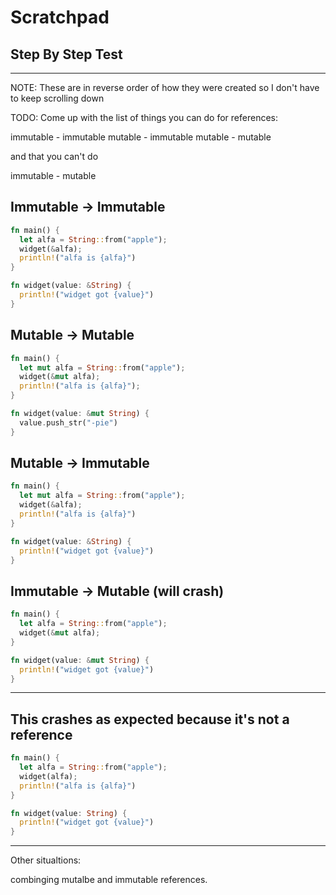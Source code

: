 # Scratchpad

## Step By Step Test

<script>
let alfa_step = 0;

const renderCode = (code, lines) => {
  document.createElement("div");
  console.log('here');
  // const loc = document.getElementById('source-code');
  const loc = window['source-code'];
  console.log(loc);
}

const alfa_text = [
  `<p>The first thing to put in palce is our <code>main()</code>
  function wrapper</p>`,
  `<p>Next we create our <code>alfa</code> varaible and bind
  the <code>String</code> value of &quot;apple&quot;</p>`,
  `<p>Finally, we print out the value of the variable with 
  <code>println!()</code>`
]

const alfa_code = `fn main() {
  let alfa = String::from("apple");
  println!("alfa is {alfa}");
}`.split("\n");

const alfa_lines = [
  [0, 3], [0, 1, 3], [0, 1, 2, 3]
]

const goToPrevious = () => {
  if (alfa_step > 0) {
    alfa_step -= 1
    updateStepByStep(alfa_step)
  }
}

const goToNext = () => {
  if (alfa_step < alfa_lines.length - 1) {
    alfa_step += 1
    updateStepByStep(alfa_step)
  }
}

const updateStepByStep = (lines_index) => {
  const outputLines = [];
  for (let line_id in alfa_lines[lines_index]) {
    outputLines.push(alfa_code[alfa_lines[lines_index][line_id]])
  }
  window.stepByStepCode.value = outputLines.join("\n")
  if (alfa_step > 0) {
    window.previousButton.innerHTML = "Previous"
  } else {
    window.previousButton.innerHTML = "--------"
  }
  if (alfa_step < alfa_lines.length - 1) {
    window.nextButton.innerHTML = "Next"
  } else {
    window.nextButton.innerHTML = "----"
  }
}


const setupStepByStep = () => {
  const d = document.createElement("textarea")
  d.id = `stepByStepCode`
  const stepByStepTextEl = document.createElement("div")

  const stepByStepButtonEls = document.createElement("div")
  stepByStepButtonEls.innerHTML = `<button id="previousButton">--------</button>
  <button id="nextButton">Next</button>`

  stepByStepTextEl.innerHTML = alfa_text[0]
  d.cols = 70
  const outputLines = [];
  for (let indx in alfa_lines[0]) {
    outputLines.push(alfa_code[alfa_lines[0][indx]])
  }
  d.value = outputLines.join("\n");
  window["stepByStepDiv"].append(d);
  window["stepByStepDiv"].append(stepByStepButtonEls);
  window["stepByStepDiv"].append(stepByStepTextEl);
  window["previousButton"].addEventListener("click", goToPrevious)
  window["nextButton"].addEventListener("click", goToNext)
  setStepByStepCodeRowCount()
}

const setStepByStepCodeRowCount = () => {
  window.stepByStepCode.rows = 1
  for (let lineIndex in alfa_lines) {
    if (window.stepByStepCode.rows < alfa_lines[lineIndex].length) {
      window.stepByStepCode.rows = alfa_lines[lineIndex].length
    }
  }
}

document.addEventListener("DOMContentLoaded", setupStepByStep);

</script>

<div id="stepByStepDiv"></div>

---

NOTE: These are in reverse order of how they were
created so I don't have to keep scrolling down

TODO: Come up with the list of things you can do
for references:

immutable - immutable
mutable - immutable
mutable - mutable

and that you can't do

immutable - mutable

## Immutable -> Immutable

```rust
fn main() {
  let alfa = String::from("apple");
  widget(&alfa);
  println!("alfa is {alfa}")
}

fn widget(value: &String) {
  println!("widget got {value}")
}
```

## Mutable -> Mutable

```rust
fn main() {
  let mut alfa = String::from("apple");
  widget(&mut alfa);
  println!("alfa is {alfa}");
}

fn widget(value: &mut String) {
  value.push_str("-pie")
}
```

## Mutable -> Immutable

```rust
fn main() {
  let mut alfa = String::from("apple");
  widget(&alfa);
  println!("alfa is {alfa}")
}

fn widget(value: &String) {
  println!("widget got {value}")
}
```

## Immutable -> Mutable (will crash)

```rust
fn main() {
  let alfa = String::from("apple");
  widget(&mut alfa);
}

fn widget(value: &mut String) {
  println!("widget got {value}")
}
```

---

## This crashes as expected because it's not a reference

```rust
fn main() {
  let alfa = String::from("apple");
  widget(alfa);
  println!("alfa is {alfa}")
}

fn widget(value: String) {
  println!("widget got {value}")
}
```

---

Other situaltions:

combinging mutalbe and immutable
references.
